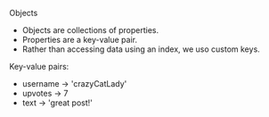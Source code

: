 Objects

- Objects are collections of properties.
- Properties are a key-value pair.
- Rather than accessing data using an index, we uso custom keys.

Key-value pairs:

- username -> 'crazyCatLady'
- upvotes -> 7
- text -> 'great post!'
